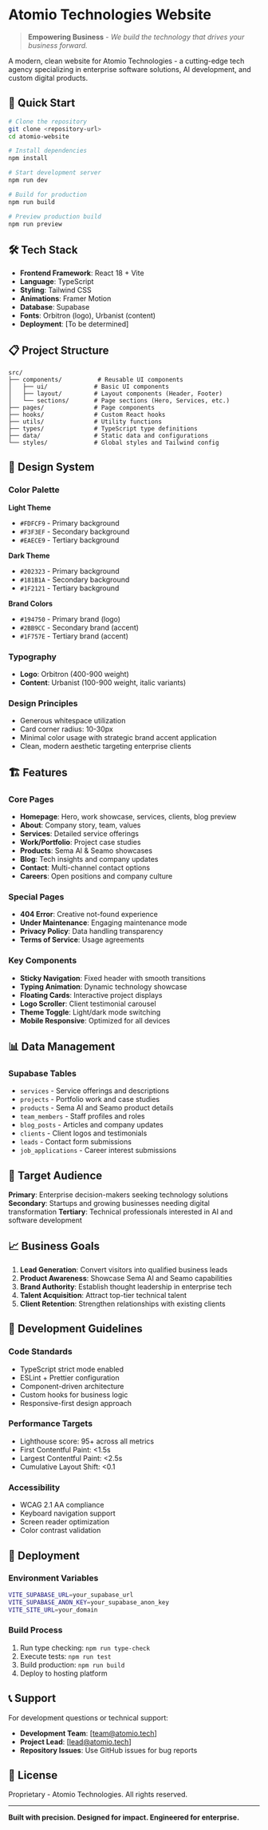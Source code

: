# Atomio Technologies Website

> **Empowering Business** - *We build the technology that drives your business forward.*

A modern, clean website for Atomio Technologies - a cutting-edge tech agency specializing in enterprise software solutions, AI development, and custom digital products.

## 🚀 Quick Start

```bash
# Clone the repository
git clone <repository-url>
cd atomio-website

# Install dependencies
npm install

# Start development server
npm run dev

# Build for production
npm run build

# Preview production build
npm run preview
```

## 🛠 Tech Stack

- **Frontend Framework**: React 18 + Vite
- **Language**: TypeScript
- **Styling**: Tailwind CSS
- **Animations**: Framer Motion
- **Database**: Supabase
- **Fonts**: Orbitron (logo), Urbanist (content)
- **Deployment**: [To be determined]

## 📋 Project Structure

```
src/
├── components/          # Reusable UI components
│   ├── ui/             # Basic UI components
│   ├── layout/         # Layout components (Header, Footer)
│   └── sections/       # Page sections (Hero, Services, etc.)
├── pages/              # Page components
├── hooks/              # Custom React hooks
├── utils/              # Utility functions
├── types/              # TypeScript type definitions
├── data/               # Static data and configurations
└── styles/             # Global styles and Tailwind config
```

## 🎨 Design System

### Color Palette

**Light Theme**
- `#FDFCF9` - Primary background
- `#F3F3EF` - Secondary background
- `#EAECE9` - Tertiary background

**Dark Theme**
- `#202323` - Primary background
- `#181B1A` - Secondary background
- `#1F2121` - Tertiary background

**Brand Colors**
- `#194750` - Primary brand (logo)
- `#2BB9CC` - Secondary brand (accent)
- `#1F757E` - Tertiary brand (accent)

### Typography
- **Logo**: Orbitron (400-900 weight)
- **Content**: Urbanist (100-900 weight, italic variants)

### Design Principles
- Generous whitespace utilization
- Card corner radius: 10-30px
- Minimal color usage with strategic brand accent application
- Clean, modern aesthetic targeting enterprise clients

## 🏗 Features

### Core Pages
- **Homepage**: Hero, work showcase, services, clients, blog preview
- **About**: Company story, team, values
- **Services**: Detailed service offerings
- **Work/Portfolio**: Project case studies
- **Products**: Sema AI & Seamo showcases
- **Blog**: Tech insights and company updates
- **Contact**: Multi-channel contact options
- **Careers**: Open positions and company culture

### Special Pages
- **404 Error**: Creative not-found experience
- **Under Maintenance**: Engaging maintenance mode
- **Privacy Policy**: Data handling transparency
- **Terms of Service**: Usage agreements

### Key Components
- **Sticky Navigation**: Fixed header with smooth transitions
- **Typing Animation**: Dynamic technology showcase
- **Floating Cards**: Interactive project displays
- **Logo Scroller**: Client testimonial carousel
- **Theme Toggle**: Light/dark mode switching
- **Mobile Responsive**: Optimized for all devices

## 📊 Data Management

### Supabase Tables
- `services` - Service offerings and descriptions
- `projects` - Portfolio work and case studies
- `products` - Sema AI and Seamo product details
- `team_members` - Staff profiles and roles
- `blog_posts` - Articles and company updates
- `clients` - Client logos and testimonials
- `leads` - Contact form submissions
- `job_applications` - Career interest submissions

## 🎯 Target Audience

**Primary**: Enterprise decision-makers seeking technology solutions
**Secondary**: Startups and growing businesses needing digital transformation
**Tertiary**: Technical professionals interested in AI and software development

## 📈 Business Goals

1. **Lead Generation**: Convert visitors into qualified business leads
2. **Product Awareness**: Showcase Sema AI and Seamo capabilities
3. **Brand Authority**: Establish thought leadership in enterprise tech
4. **Talent Acquisition**: Attract top-tier technical talent
5. **Client Retention**: Strengthen relationships with existing clients

## 🔧 Development Guidelines

### Code Standards
- TypeScript strict mode enabled
- ESLint + Prettier configuration
- Component-driven architecture
- Custom hooks for business logic
- Responsive-first design approach

### Performance Targets
- Lighthouse score: 95+ across all metrics
- First Contentful Paint: <1.5s
- Largest Contentful Paint: <2.5s
- Cumulative Layout Shift: <0.1

### Accessibility
- WCAG 2.1 AA compliance
- Keyboard navigation support
- Screen reader optimization
- Color contrast validation

## 🚢 Deployment

### Environment Variables
```bash
VITE_SUPABASE_URL=your_supabase_url
VITE_SUPABASE_ANON_KEY=your_supabase_anon_key
VITE_SITE_URL=your_domain
```

### Build Process
1. Run type checking: `npm run type-check`
2. Execute tests: `npm run test`
3. Build production: `npm run build`
4. Deploy to hosting platform

## 📞 Support

For development questions or technical support:
- **Development Team**: [team@atomio.tech]
- **Project Lead**: [lead@atomio.tech]
- **Repository Issues**: Use GitHub issues for bug reports

## 📄 License

Proprietary - Atomio Technologies. All rights reserved.

---

**Built with precision. Designed for impact. Engineered for enterprise.**